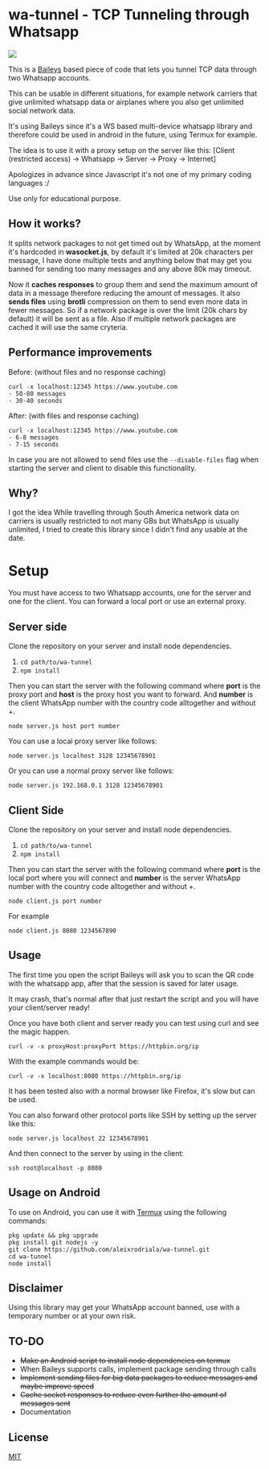 # wa-tunnel - TCP Tunneling through Whatsapp

![](https://i.imgur.com/EWjlQyz.gif)
 
 This is a [Baileys](https://github.com/adiwajshing/Baileys) based piece of code that lets you tunnel TCP data through two Whatsapp accounts. 

 This can be usable in different situations, for example network carriers that give unlimited whatsapp data or airplanes where you also get unlimited social network data.

 It's using Baileys since it's a WS based multi-device whatsapp library and therefore could be used in android in the future, using Termux for example.

 The idea is to use it with a proxy setup on the server like this: [Client (restricted access) -> Whatsapp -> Server -> Proxy -> Internet]

 Apologizes in advance since Javascript it's not one of my primary coding languages :/

 Use only for educational purpose.

## How it works?
It splits network packages to not get timed out by WhatsApp, at the moment it's hardcoded in **wasocket.js**, by default it's limited at 20k characters per message, I have done multiple tests and anything below that may get you banned for sending too many messages and any above 80k may timeout. 

Now it **caches responses** to group them and send the maximum amount of data in a message therefore reducing the amount of messages. It also **sends files** using **brotli** compression on them to send even more data in fewer messages. So if a network package is over the limit (20k chars by default) it will be sent as a file. Also if multiple network packages are cached it will use the same cryteria.

## Performance improvements
Before: (without files and no response caching)

    curl -x localhost:12345 https://www.youtube.com
    - 50-80 messages
    - 30-40 seconds
After: (with files and response caching)

    curl -x localhost:12345 https://www.youtube.com
    - 6-8 messages
    - 7-15 seconds

In case you are not allowed to send files use the `--disable-files` flag when starting the server and client to disable this functionality.

## Why?
 I got the idea While travelling through South America network data on carriers is usually restricted to not many GBs but WhatsApp is usually unlimited, I tried to create this library since I didn't find any usable at the date.
 
# Setup
 You must have access to two Whatsapp accounts, one for the server and one for the client.
 You can forward a local port or use an external proxy.

## Server side
 Clone the repository on your server and install node dependencies.
1. ``` cd path/to/wa-tunnel ```
2. ``` npm install ```

 Then you can start the server with the following command where **port** is the proxy port and **host** is the proxy host you want to forward. And **number** is the client WhatsApp number with the country code alltogether and without +.

    node server.js host port number

You can use a local proxy server like follows:

    node server.js localhost 3128 12345678901

Or you can use a normal proxy server like follows:

    node server.js 192.168.0.1 3128 12345678901

## Client Side
 Clone the repository on your server and install node dependencies.
1. ``` cd path/to/wa-tunnel ```
2. ``` npm install ```

 Then you can start the server with the following command where **port** is the local port where you will connect and **number** is the server WhatsApp number with the country code alltogether and without +.
 
    node client.js port number

For example

    node client.js 8080 1234567890

## Usage
The first time you open the script Baileys will ask you to scan the QR code with the whatsapp app, after that the session is saved for later usage.

It may crash, that's normal after that just restart the script and you will have your client/server ready!

Once you have both client and server ready you can test using curl and see the magic happen.

    curl -v -x proxyHost:proxyPort https://httpbin.org/ip

With the example commands would be:

    curl -v -x localhost:8080 https://httpbin.org/ip
It has been tested also with a normal browser like Firefox, it's slow but can be used.

You can also forward other protocol ports like SSH by setting up the server like this:

    node server.js localhost 22 12345678901

And then connect to the server by using in the client:
    
    ssh root@localhost -p 8080

## Usage on Android
To use on Android, you can use it with [Termux](https://play.google.com/store/apps/details?id=com.termux) using the following commands:

    pkg update && pkg upgrade
    pkg install git nodejs -y
    git clone https://github.com/aleixrodriala/wa-tunnel.git
    cd wa-tunnel
    node install

## Disclaimer
Using this library may get your WhatsApp account banned, use with a temporary number or at your own risk.

## TO-DO
- ~~Make an Android script to install node dependencies on termux~~
- When Baileys supports calls, implement package sending through calls
- ~~Implement sending files for big data packages to reduce messages and maybe improve speed~~
- ~~Cache socket responses to reduce even further the amount of messages sent~~
- Documentation

## License

[MIT](https://github.com/aleixrodriala/wa-tunnel/blob/master/LICENSE)
